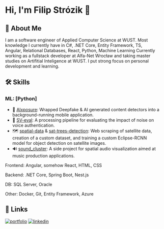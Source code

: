 
# Hi, I'm Filip Strózik 👋


## 🚀 About Me

I am a software engineer of Applied Computer Science at WUST. Most knowledge I currently have in C#, .NET Core, Entity Framework, TS, Angular, Relational Databases, React, Python, Machine Learning
Currently working as a fullstack developer at Alfa-Net Wrocław and taking master studies on Artifitial Inteligence at WUST.
I put strong focus on personal development and learning.


## 🛠 Skills
### ML: [Python]
- 🔎 [AIxposure](https://github.com/Filipstrozik/AIxposure): Wrapped Deepfake & AI generated content detectors into a background-running mobile application.
- 🪪 [SV-eval](https://github.com/Filipstrozik/SV-eval): A processing pipeline for evaluating the impact of noise on voice authentication.
- 🗺️ [spatial-data](https://github.com/Filipstrozik/spatial-data) & [sat-trees-detection](https://github.com/Filipstrozik/sat-trees-detection): Web scraping of satellite data, creation of a custom dataset, and training a custom Eclipse-RCNN model for object detection on satellite images.
- 🔊 [sound_cluster](https://github.com/Filipstrozik/sound_cluster): A side project for spatial audio visualization aimed at music production applications.


Frontend:
Angular, somehow React, HTML, CSS

Backend: 
.NET Core, Spring Boot, Nest.js

DB:
SQL Server, Oracle

Other:
Docker, Git, Entity Framework, Azure


## 🔗 Links
[![portfolio](https://img.shields.io/badge/my_portfolio-000?style=for-the-badge&logo=ko-fi&logoColor=white)](https://filipstrozik.github.io/Filipstrozik/)
[![linkedin](https://img.shields.io/badge/linkedin-0A66C2?style=for-the-badge&logo=linkedin&logoColor=white)](https://www.linkedin.com/in/filip-str%C3%B3zik-600466248/)
